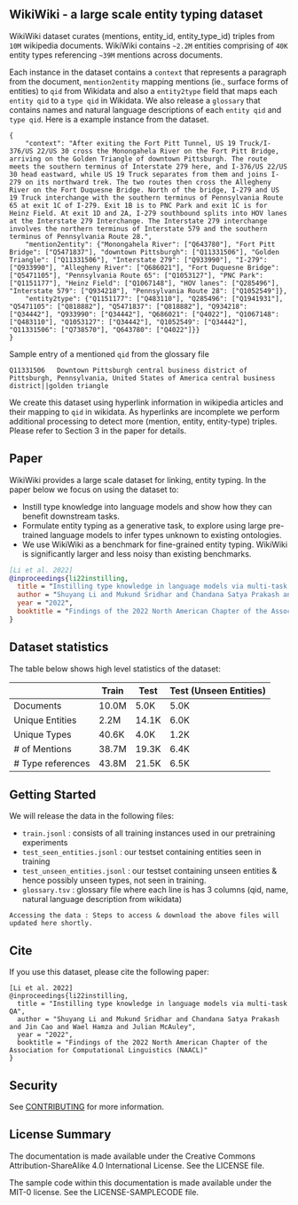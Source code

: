 ## WikiWiki - a large scale entity typing dataset

WikiWiki dataset curates (mentions, entity_id, entity_type_id) triples from `10M` wikipedia documents. WikiWiki contains `~2.2M` entities comprising of `40K` entity types referencing `~39M` mentions across documents.

Each instance in the dataset contains a `context` that represents a paragraph from the document,  `mention2entity` mapping mentions (ie., surface forms of entities) to `qid` from Wikidata and also a `entity2type` field that maps each `entity qid` to a `type qid` in Wikidata. We also release a `glossary` that contains names and natural language descriptions of each `entity qid` and `type qid`. Here is a example instance from the dataset.

```
{
	"context": "After exiting the Fort Pitt Tunnel, US 19 Truck/I-376/US 22/US 30 cross the Monongahela River on the Fort Pitt Bridge, arriving on the Golden Triangle of downtown Pittsburgh. The route meets the southern terminus of Interstate 279 here, and I-376/US 22/US 30 head eastward, while US 19 Truck separates from them and joins I-279 on its northward trek. The two routes then cross the Allegheny River on the Fort Duquesne Bridge. North of the bridge, I-279 and US 19 Truck interchange with the southern terminus of Pennsylvania Route 65 at exit 1C of I-279. Exit 1B is to PNC Park and exit 1C is for Heinz Field. At exit 1D and 2A, I-279 southbound splits into HOV lanes at the Interstate 279 Interchange. The Interstate 279 interchange involves the northern terminus of Interstate 579 and the southern terminus of Pennsylvania Route 28.",
	"mention2entity": {"Monongahela River": ["Q643780"], "Fort Pitt Bridge": ["Q5471837"], "downtown Pittsburgh": ["Q11331506"], "Golden Triangle": ["Q11331506"], "Interstate 279": ["Q933990"], "I-279": ["Q933990"], "Allegheny River": ["Q686021"], "Fort Duquesne Bridge": ["Q5471105"], "Pennsylvania Route 65": ["Q1053127"], "PNC Park": ["Q1151177"], "Heinz Field": ["Q1067148"], "HOV lanes": ["Q285496"], "Interstate 579": ["Q934218"], "Pennsylvania Route 28": ["Q1052549"]},
	"entity2type": {"Q1151177": ["Q483110"], "Q285496": ["Q1941931"], "Q5471105": ["Q818882"], "Q5471837": ["Q818882"], "Q934218": ["Q34442"], "Q933990": ["Q34442"], "Q686021": ["Q4022"], "Q1067148": ["Q483110"], "Q1053127": ["Q34442"], "Q1052549": ["Q34442"], "Q11331506": ["Q738570"], "Q643780": ["Q4022"]}}
}
```
Sample entry of a mentioned `qid` from the glossary file

```
Q11331506	Downtown Pittsburgh	central business district of Pittsburgh, Pennsylvania, United States of America	central business district||golden triangle
```

We create this dataset using hyperlink information in wikipedia articles and their mapping to `qid` in wikidata. As hyperlinks are incomplete we perform additional processing to detect more (mention, entity, entity-type) triples. Please refer to Section 3 in the paper for details.

## Paper

WikiWiki provides a large scale dataset for linking, entity typing. In the paper below we focus on using the dataset to:
- Instill type knowledge into language models and show how they can benefit downstream tasks.
- Formulate entity typing as a generative task, to explore using large pre-trained language models to infer types unknown to existing ontologies.
- We use WikiWiki as a benchmark for fine-grained entity typing. WikiWiki is significantly larger and less noisy than existing benchmarks.

```bibtex
[Li et al. 2022]
@inproceedings{li22instilling,
  title = "Instilling type knowledge in language models via multi-task QA",
  author = "Shuyang Li and Mukund Sridhar and Chandana Satya Prakash and Jin Cao and Wael Hamza and Julian McAuley",
  year = "2022",
  booktitle = "Findings of the 2022 North American Chapter of the Association for Computational Linguistics (NAACL)"
}
```

## Dataset statistics

The table below shows high level statistics of the dataset:

|                                 | Train |  Test | Test (Unseen Entities) |
|---------------------------------|------ |-------|------------------------|
| Documents                       | 10.0M |  5.0K |        5.0K            |
| Unique Entities                 |  2.2M | 14.1K |        6.0K            |
| Unique Types                    | 40.6K |  4.0K |        1.2K            |
| # of Mentions                   | 38.7M | 19.3K |        6.4K            |
| # Type references               | 43.8M | 21.5K |        6.5K            |

## Getting Started

We will release the data in the following files:
- `train.jsonl` : consists of all training instances used in our pretraining experiments
- `test_seen_entities.jsonl` : our testset containing entities seen in training
- `test_unseen_entities.jsonl` : our testset containing unseen entities & hence possibly unseen types, not seen in training.
- `glossary.tsv` : glossary file where each line is has 3 columns (qid, name, natural language description from wikidata)

`Accessing the data : Steps to access & download the above files will updated here shortly.` 

## Cite

If you use this dataset, please cite the following paper:

```
[Li et al. 2022]
@inproceedings{li22instilling,
  title = "Instilling type knowledge in language models via multi-task QA",
  author = "Shuyang Li and Mukund Sridhar and Chandana Satya Prakash and Jin Cao and Wael Hamza and Julian McAuley",
  year = "2022",
  booktitle = "Findings of the 2022 North American Chapter of the Association for Computational Linguistics (NAACL)"
}
```

## Security

See [CONTRIBUTING](CONTRIBUTING.md#security-issue-notifications) for more information.

## License Summary

The documentation is made available under the Creative Commons Attribution-ShareAlike 4.0 International License. See the LICENSE file.

The sample code within this documentation is made available under the MIT-0 license. See the LICENSE-SAMPLECODE file.
